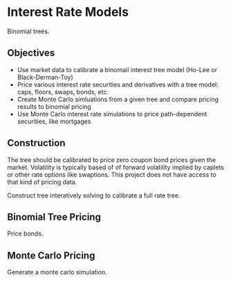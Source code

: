 # Interest Rate Models
Binomial trees.

## Objectives
* Use market data to calibrate a binomail interest tree model (Ho-Lee or Black-Derman-Toy)
* Price various interest rate securities and derivatives with a tree model: caps, floors, swaps, bonds, etc.
* Create Monte Carlo simluations from a given tree and compare pricing results to binomial pricing
* Use Monte Carlo interest rate simulations to price path-dependent securities, like mortgages 

## Construction 
The tree should be calibrated to price zero coupon bond prices given the market. Volatility is typically based of of forward volatility implied by caplets or other rate options like swaptions. This project does not have access to that kind of pricing data.

Construct tree interatively solving to calibrate a full rate tree. 

## Binomial Tree Pricing
Price bonds.

## Monte Carlo Pricing
Generate a monte carlo simulation. 


